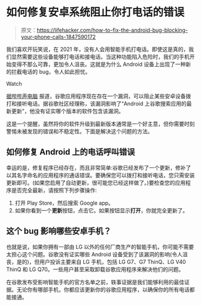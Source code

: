 # 如何修复安卓系统阻止你打电话的错误

> 原文：<https://lifehacker.com/how-to-fix-the-android-bug-blocking-your-phone-calls-1847590172>

我们喜欢开玩笑说，在 2021 年，没有人会用智能手机打电话。即使这是真的，我们显然需要这些设备能够打电话和接电话。当这种功能陷入危险时，我们的手机开始变得不那么可靠，更加令人沮丧。这就是为什么 Android 设备上出现了一种新的拦截电话的 bug，令人如此担忧。

Watch

[据哔哔声电脑](https://www.bleepingcomputer.com/news/google/google-app-bug-blocks-android-users-from-receiving-making-calls/) 报道，谷歌应用程序现在存在一个漏洞，可以阻止某些安卓设备拨打和接听电话。据谷歌社区经理称，该漏洞影响了“Android 上谷歌搜索应用的最新更新”，他没有证实哪个版本的软件包含该漏洞。

这是一个提醒，虽然将你的软件升级到最新版本通常是一个好主意，但你需要时刻警惕未被发现的错误和不稳定性。下面是解决这个问题的方法。

## 如何修复 Android 上的电话呼叫错误

幸运的是，修复程序已经存在，而且非常简单:谷歌已经发布了一个更新，修补了以其名字命名的应用程序的通话错误。要确保您可以拨打和接听电话，您只需安装更新即可。(如果您启用了自动更新，很可能您已经这样做了。)要检查您的应用程序是否完全最新，请按照下列步骤操作:

1.  打开 Play Store，然后搜索 Google app。
2.  如果你看到一个**更新**按钮，点击它。如果按钮显示**打开**，你就完全更新了。

## 这个 bug 影响哪些安卓手机？

也就是说，如果你拥有一部由 LG 以外的任何厂商生产的智能手机，你可能不需要太担心这个问题。谷歌没有证实哪些 Android 设备受到了该漏洞的影响(令人沮丧，是的)，但用户投诉主要来自 LG 手机，包括 LG G7、G7 ThinQ、LG V40 ThinQ 和 LG Q70。一些用户甚至采取卸载谷歌应用程序来解决他们的问题。

在谷歌发布受影响智能手机的官方名单之前，轶事证据是我们能够利用的最佳证据。无论你有哪部手机，你都应该更新你的谷歌应用程序，以确保你的所有电话都能接通。